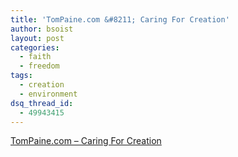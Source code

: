 ```yaml
---
title: 'TomPaine.com &#8211; Caring For Creation'
author: bsoist
layout: post
categories:
  - faith
  - freedom
tags:
  - creation
  - environment
dsq_thread_id:
  - 49943415
---
```

[TomPaine.com &#8211; Caring For Creation][1]

 [1]: http://www.tompaine.com/articles/20051007/caring_for_creation.php
